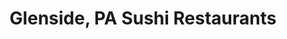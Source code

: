 ---
layout: city
title: Glenside, PA Sushi Restaurants
permalink: /pennsylvania/glenside/
stateAbbr: PA
stateName: Pennsylvania
cityName: Glenside

---